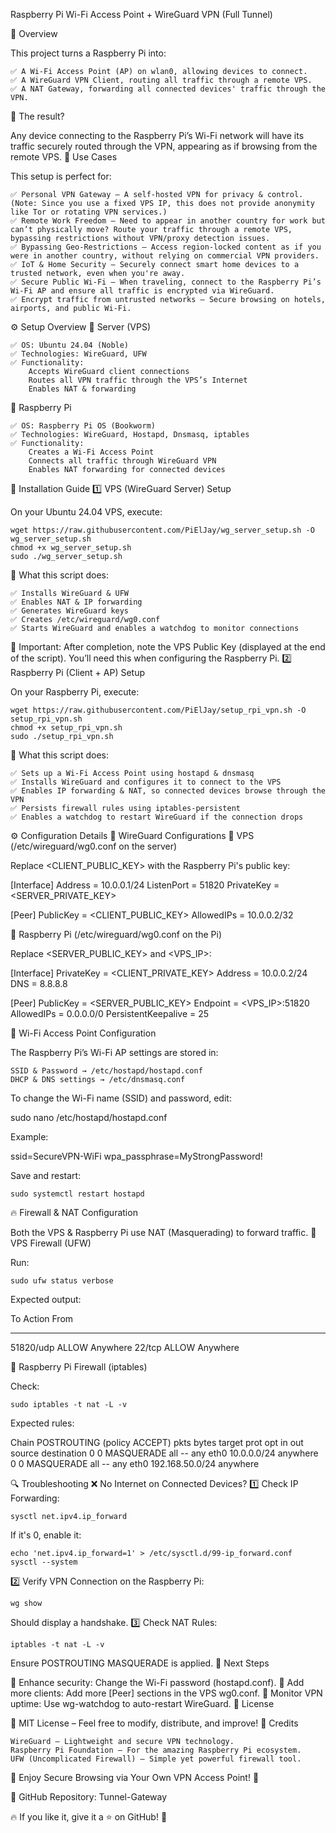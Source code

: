 Raspberry Pi Wi-Fi Access Point + WireGuard VPN (Full Tunnel)


📌 Overview

This project turns a Raspberry Pi into:

    ✅ A Wi-Fi Access Point (AP) on wlan0, allowing devices to connect.
    ✅ A WireGuard VPN Client, routing all traffic through a remote VPS.
    ✅ A NAT Gateway, forwarding all connected devices' traffic through the VPN.

🔹 The result?

Any device connecting to the Raspberry Pi’s Wi-Fi network will have its traffic securely routed through the VPN, appearing as if browsing from the remote VPS.
📌 Use Cases

This setup is perfect for:

    ✅ Personal VPN Gateway – A self-hosted VPN for privacy & control. (Note: Since you use a fixed VPS IP, this does not provide anonymity like Tor or rotating VPN services.)
    ✅ Remote Work Freedom – Need to appear in another country for work but can’t physically move? Route your traffic through a remote VPS, bypassing restrictions without VPN/proxy detection issues.
    ✅ Bypassing Geo-Restrictions – Access region-locked content as if you were in another country, without relying on commercial VPN providers.
    ✅ IoT & Home Security – Securely connect smart home devices to a trusted network, even when you're away.
    ✅ Secure Public Wi-Fi – When traveling, connect to the Raspberry Pi’s Wi-Fi AP and ensure all traffic is encrypted via WireGuard.
    ✅ Encrypt traffic from untrusted networks – Secure browsing on hotels, airports, and public Wi-Fi.

⚙️ Setup Overview
🔹 Server (VPS)

    ✅ OS: Ubuntu 24.04 (Noble)
    ✅ Technologies: WireGuard, UFW
    ✅ Functionality:
        Accepts WireGuard client connections
        Routes all VPN traffic through the VPS’s Internet
        Enables NAT & forwarding

🔹 Raspberry Pi

    ✅ OS: Raspberry Pi OS (Bookworm)
    ✅ Technologies: WireGuard, Hostapd, Dnsmasq, iptables
    ✅ Functionality:
        Creates a Wi-Fi Access Point
        Connects all traffic through WireGuard VPN
        Enables NAT forwarding for connected devices

🚀 Installation Guide
1️⃣ VPS (WireGuard Server) Setup

On your Ubuntu 24.04 VPS, execute:

    wget https://raw.githubusercontent.com/PiElJay/wg_server_setup.sh -O wg_server_setup.sh
    chmod +x wg_server_setup.sh
    sudo ./wg_server_setup.sh

🔹 What this script does:

    ✅ Installs WireGuard & UFW
    ✅ Enables NAT & IP forwarding
    ✅ Generates WireGuard keys
    ✅ Creates /etc/wireguard/wg0.conf
    ✅ Starts WireGuard and enables a watchdog to monitor connections

📢 Important: After completion, note the VPS Public Key (displayed at the end of the script).
You’ll need this when configuring the Raspberry Pi.
2️⃣ Raspberry Pi (Client + AP) Setup

On your Raspberry Pi, execute:

    wget https://raw.githubusercontent.com/PiElJay/setup_rpi_vpn.sh -O setup_rpi_vpn.sh
    chmod +x setup_rpi_vpn.sh
    sudo ./setup_rpi_vpn.sh

🔹 What this script does:

    ✅ Sets up a Wi-Fi Access Point using hostapd & dnsmasq
    ✅ Installs WireGuard and configures it to connect to the VPS
    ✅ Enables IP forwarding & NAT, so connected devices browse through the VPN
    ✅ Persists firewall rules using iptables-persistent
    ✅ Enables a watchdog to restart WireGuard if the connection drops

⚙️ Configuration Details
📌 WireGuard Configurations
🔹 VPS (/etc/wireguard/wg0.conf on the server)

Replace <CLIENT_PUBLIC_KEY> with the Raspberry Pi's public key:

[Interface]
Address = 10.0.0.1/24
ListenPort = 51820
PrivateKey = <SERVER_PRIVATE_KEY>

[Peer]
PublicKey = <CLIENT_PUBLIC_KEY>
AllowedIPs = 10.0.0.2/32

🔹 Raspberry Pi (/etc/wireguard/wg0.conf on the Pi)

Replace <SERVER_PUBLIC_KEY> and <VPS_IP>:

[Interface]
PrivateKey = <CLIENT_PRIVATE_KEY>
Address = 10.0.0.2/24
DNS = 8.8.8.8

[Peer]
PublicKey = <SERVER_PUBLIC_KEY>
Endpoint = <VPS_IP>:51820
AllowedIPs = 0.0.0.0/0
PersistentKeepalive = 25

📡 Wi-Fi Access Point Configuration

The Raspberry Pi’s Wi-Fi AP settings are stored in:

    SSID & Password → /etc/hostapd/hostapd.conf
    DHCP & DNS settings → /etc/dnsmasq.conf

To change the Wi-Fi name (SSID) and password, edit:

sudo nano /etc/hostapd/hostapd.conf

Example:

ssid=SecureVPN-WiFi
wpa_passphrase=MyStrongPassword!

Save and restart:

    sudo systemctl restart hostapd

🔥 Firewall & NAT Configuration

Both the VPS & Raspberry Pi use NAT (Masquerading) to forward traffic.
🔹 VPS Firewall (UFW)

Run:

    sudo ufw status verbose

Expected output:

To                         Action      From
--                         ------      ----
51820/udp                  ALLOW       Anywhere
22/tcp                     ALLOW       Anywhere

🔹 Raspberry Pi Firewall (iptables)

Check:

    sudo iptables -t nat -L -v

Expected rules:

Chain POSTROUTING (policy ACCEPT)
 pkts bytes target     prot opt in  out   source          destination
 0     0 MASQUERADE  all  --  any  eth0  10.0.0.0/24     anywhere
 0     0 MASQUERADE  all  --  any  eth0  192.168.50.0/24 anywhere

🔍 Troubleshooting
❌ No Internet on Connected Devices?
1️⃣ Check IP Forwarding:

    sysctl net.ipv4.ip_forward

If it's 0, enable it:

    echo 'net.ipv4.ip_forward=1' > /etc/sysctl.d/99-ip_forward.conf
    sysctl --system

2️⃣ Verify VPN Connection on the Raspberry Pi:

    wg show

Should display a handshake.
3️⃣ Check NAT Rules:

    iptables -t nat -L -v

Ensure POSTROUTING MASQUERADE is applied.
🎯 Next Steps

🔹 Enhance security: Change the Wi-Fi password (hostapd.conf).
🔹 Add more clients: Add more [Peer] sections in the VPS wg0.conf.
🔹 Monitor VPN uptime: Use wg-watchdog to auto-restart WireGuard.
📜 License

📌 MIT License – Feel free to modify, distribute, and improve!
📢 Credits

    WireGuard – Lightweight and secure VPN technology.
    Raspberry Pi Foundation – For the amazing Raspberry Pi ecosystem.
    UFW (Uncomplicated Firewall) – Simple yet powerful firewall tool.

🎉 Enjoy Secure Browsing via Your Own VPN Access Point! 🚀

🔗 GitHub Repository: Tunnel-Gateway

🔥 If you like it, give it a ⭐ on GitHub! 🚀
